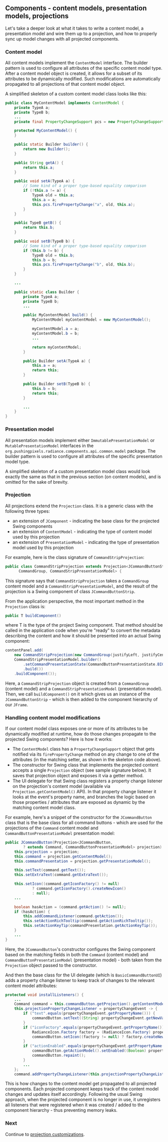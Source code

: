## Components - content models, presentation models, projections

Let's take a deeper look at what it takes to write a content model, a presentation model and wire them up to a projection, and how to properly sync up model changes with all projected components.

### Content model

All content models implement the `ContentModel` interface. The builder pattern is used to configure all attributes of the specific content model type. After a content model object is created, it allows for a subset of its attributes to be dynamically modified. Such modifications are automatically propagated to all projections of that content model object.

A simplified skeleton of a custom content model class looks like this:

```java
public class MyContentModel implements ContentModel {
    private TypeA a;
    private TypeB b;
    ...
    private final PropertyChangeSupport pcs = new PropertyChangeSupport(this);

    protected MyContentModel() {
    }

    public static Builder builder() {
        return new Builder();
    }

    public String getA() {
        return this.a;
    }

    public void setA(TypeA a) {
        // Some kind of a proper type-based equality comparison
        if (!this.a != a) {
            TypeA old = this.a;
            this.a = a;
            this.pcs.firePropertyChange("a", old, this.a);
        }
    }

    public TypeB getB() {
        return this.b;
    }

    public void setB(TypeB b) {
        // Some kind of a proper type-based equality comparison
        if (this.b != b) {
            TypeB old = this.b;
            this.b = b;
            this.pcs.firePropertyChange("b", old, this.b);
        }
    }

    ...    

    public static class Builder {
        private TypeA a;
        private TypeB b;
        ...

        public MyContentModel build() {
            MyContentModel myContentModel = new MyContentModel();

            myContentModel.a = a;
            myContentModel.b = b;
            ...

            return myContentModel;
        }

        public Builder setA(TypeA a) {
            this.a = a;
            return this;
        }

        public Builder setB(TypeB b) {
            this.b = b;
            return this;
        }

        ...
    }
}
```

### Presentation model

All presentation models implement either `ImmutablePresentationModel` or `MutablePresentationModel` interfaces in the  `org.pushingpixels.radiance.components.api.common.model` package. The builder pattern is used to configure all attributes of the specific presentation model type.

A simplified skeleton of a custom presentation model class would look exactly the same as that in the previous section (on content models), and is omitted for the sake of brevity.

### Projection

All projections extend the `Projection` class. It is a generic class with the following three types:

- an extension of `JComponent` - indicating the base class for the projected Swing components
- an extension of `ContentModel` - indicating the type of content model used by this projection
- an extension of `PresentationModel` - indicating the type of presentation model used by this projection

For example, here is the class signature of `CommandStripProjection`:

```java
public class CommandStripProjection extends Projection<JCommandButtonStrip,
      CommandGroup, CommandStripPresentationModel> {
```

This signature says that `CommandStripProjection` takes a `CommandGroup` content model and a `CommandStripPresentationModel`, and the result of the projection is a Swing component of class `JCommandButtonStrip`.

From the application perspective, the most important method in the `Projection` class is:

```java
public T buildComponent()
```

where T is the type of the project Swing component. That method should be called in the application code when you're "ready" to convert the metadata describing the content and how it should be presented into an actual Swing component:

```java
contentPanel.add(
    new CommandStripProjection(new CommandGroup(justifyLeft, justifyCenter, justifyRight, justifyFill),
    CommandStripPresentationModel.builder()
        .setCommandPresentationState(CommandButtonPresentationState.BIG)
        .build())
    .buildComponent());
```

Here, a `CommandStripProjection` object is created from a `CommandGroup` (content model) and a `CommandStripPresentationModel` (presentation model). Then, we call `buildComponent()` on it which gives us an instance of the `JCommandButtonStrip` - which is then added to the component hierarchy of our `JFrame`.

### Handling content model modifications

If our content model class exposes one or more of its attributes to be dynamically modified at runtime, how do those changes propagate to the projected Swing components? Here is how it works:

- The `ContentModel` class has a `PropertyChangeSupport` object that gets notified via its `firePropertyChange` method on any change to one of the attributes (in the matching setter, as shown in the skeleton code above).
- The constructor for Swing class that implements the projected content accepts a single `Projection` object (see sample signature below). It saves that projection object and exposes it via a getter method.
- The UI delegate for that Swing class registers a property change listener on the projection's content model (available via `Projection.getContentModel()` API). In that property change listener it looks at the event's property name, and branches the logic based on those properties / attributes that are exposed as dynamic by the matching content model class.

For example, here's a snippet of the constructor for the `JCommandButton` class that is the base class for all command buttons - which are used for the projections of the `Command` content model and `CommandButtonPresentationModel` presentation model:

```java
public JCommandButton(Projection<JCommandButton,
        ? extends Command, CommandButtonPresentationModel> projection) {
    this.projection = projection;
    this.command = projection.getContentModel();
    this.commandPresentation = projection.getPresentationModel();

    this.setText(command.getText());
    this.setExtraText(command.getExtraText());

    this.setIcon((command.getIconFactory() != null)
            ? command.getIconFactory().createNewIcon()
            : null);
    ...

    boolean hasAction = (command.getAction() != null);
    if (hasAction) {
        this.addCommandListener(command.getAction());
        this.setActionRichTooltip(command.getActionRichTooltip());
        this.setActionKeyTip(commandPresentation.getActionKeyTip());
    }
    ...
}
```

Here, the `JCommandButton`'s constructor configures the Swing component based on the matching fields in both the `Command` (content model) and `CommandButtonPresentationModel` (presentation model) - both taken from the `Projection` object passed to the constructor.

And then the base class for the UI delegate (which is `BasicCommandButtonUI`) adds a property change listener to keep track of changes to the relevant content model attributes:

```java
protected void installListeners() {
    ...
    Command command = this.commandButton.getProjection().getContentModel();
    this.projectionPropertyChangeListener = propertyChangeEvent -> {
        if ("text".equals(propertyChangeEvent.getPropertyName())) {
            commandButton.setText((String) propertyChangeEvent.getNewValue());
        }
        if ("iconFactory".equals(propertyChangeEvent.getPropertyName())) {
            RadianceIcon.Factory factory = (RadianceIcon.Factory) propertyChangeEvent.getNewValue();
            commandButton.setIcon((factory != null) ? factory.createNewIcon() : null);
        }
        if ("actionEnabled".equals(propertyChangeEvent.getPropertyName())) {
            commandButton.getActionModel().setEnabled((Boolean) propertyChangeEvent.getNewValue());
            commandButton.repaint();
        }
        ...
    };
    command.addPropertyChangeListener(this.projectionPropertyChangeListener);
```

This is how changes to the content model get propagated to all projected components. Each projected component keeps track of the content model changes and updates itself accordingly. Following the usual Swing approach, when the projected component is no longer in use, it unregisters all listeners that were registered when it was created / added to the component hierarchy - thus preventing memory leaks.

### Next

Continue to [projection customizations](ProjectionCustomization.md).

